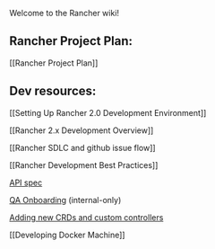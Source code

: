 Welcome to the Rancher wiki!

## Rancher Project Plan:

[[Rancher Project Plan]]

## Dev resources:

[[Setting Up Rancher 2.0 Development Environment]]

[[Rancher 2.x Development Overview]]

[[Rancher SDLC and github issue flow]]

[[Rancher Development Best Practices]]

[API spec](https://github.com/rancherio/api-spec)

[QA Onboarding](https://github.com/rancherlabs/the-ranch/wiki/QA-Onboarding) (internal-only)

[Adding new CRDs and custom controllers](https://github.com/rancher/rancher/wiki/Rancher-2.0---Adding-new-CRDs-and-custom-controllers)

[[Developing Docker Machine]]